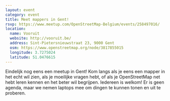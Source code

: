 ```yaml
---
layout: event
category: event
title: Meet mappers in Gent!
rsvp: https://www.meetup.com/OpenStreetMap-Belgium/events/258497016/
location:
  name: Vooruit
  website: http://vooruit.be/
  address: Sint-Pietersnieuwstraat 23, 9000 Gent
  osm: https://www.openstreetmap.org/node/3817855015
  longitude: 3.7275024
  latitude: 51.0476615
---
```


Eindelijk nog eens een meetup in Gent! Kom langs als je eens een mapper in het echt wil zien, als je moeilijke vragen hebt, of als je OpenStreetMap net hebt leren kennen en het beter wil begrijpen. Iedereen is welkom! Er is geen agenda, maar we nemen laptops mee om dingen te kunnen tonen en uit te proberen.
